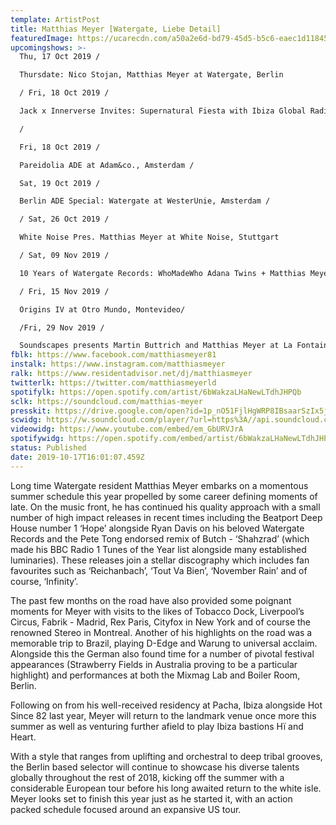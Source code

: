 ```yaml
---
template: ArtistPost
title: Matthias Meyer [Watergate, Liebe Detail]
featuredImage: https://ucarecdn.com/a50a2e6d-bd79-45d5-b5c6-eaec1d11845b/-/crop/1075x389/84,0/-/preview/
upcomingshows: >-
  Thu, 17 Oct 2019 /

  Thursdate: Nico Stojan, Matthias Meyer at Watergate, Berlin

  / Fri, 18 Oct 2019 /

  Jack x Innerverse Invites: Supernatural Fiesta with Ibiza Global Radio & Fiesta&bullshit at JACK, Amsterdam

  /

  Fri, 18 Oct 2019 /

  Pareidolia ADE at Adam&co., Amsterdam /

  Sat, 19 Oct 2019 /

  Berlin ADE Special: Watergate at WesterUnie, Amsterdam /

  / Sat, 26 Oct 2019 /

  White Noise Pres. Matthias Meyer at White Noise, Stuttgart

  / Sat, 09 Nov 2019 /

  10 Years of Watergate Records: WhoMadeWho Adana Twins + Matthias Meyer + B.O.T at E1 London, London /

  / Fri, 15 Nov 2019 /

  Origins IV at Otro Mundo, Montevideo/

  /Fri, 29 Nov 2019 /

  Soundscapes presents Martin Buttrich and Matthias Meyer at La Fontaine - Center of Contemporary Arts, Bahrain
fblk: https://www.facebook.com/matthiasmeyer81
instalk: https://www.instagram.com/matthiasmeyer
ralk: https://www.residentadvisor.net/dj/matthiasmeyer
twitterlk: https://twitter.com/matthiasmeyerld
spotifylk: https://open.spotify.com/artist/6bWakzaLHaNewLTdhJHPQb
sclk: https://soundcloud.com/matthias-meyer
presskit: https://drive.google.com/open?id=1p_nO51FjlHgWRP8IBsaarSzIx5jMU3T1
scwidg: https://w.soundcloud.com/player/?url=https%3A//api.soundcloud.com/tracks/683263466&color=%23ff5500&auto_play=false&hide_related=false&show_comments=true&show_user=true&show_reposts=false&show_teaser=true&visual=true
videowidg: https://www.youtube.com/embed/em_GbURVJrA
spotifywidg: https://open.spotify.com/embed/artist/6bWakzaLHaNewLTdhJHPQb
status: Published
date: 2019-10-17T16:01:07.459Z
---
```

Long time Watergate resident Matthias Meyer embarks on a momentous summer schedule this year propelled by some career defining moments of late. On the music front, he has continued his quality approach with a small number of high impact releases in recent times including the Beatport Deep House number 1 ‘Hope’ alongside Ryan Davis on his beloved Watergate Records and the Pete Tong endorsed remix of Butch - ‘Shahzrad’ (which made his BBC Radio 1 Tunes of the Year list alongside many established luminaries). These releases join a stellar discography which includes fan favourites such as ‘Reichanbach’, ‘Tout Va Bien’, ‘November Rain’ and of course, ‘Infinity’.



The past few months on the road have also provided some poignant moments for Meyer with visits to the likes of Tobacco Dock, Liverpool’s Circus, Fabrik - Madrid, Rex Paris, Cityfox in New York and of course the renowned Stereo in Montreal. Another of his highlights on the road was a memorable trip to Brazil, playing D-Edge and Warung to universal acclaim. Alongside this the German also found time for a number of pivotal festival appearances (Strawberry Fields in Australia proving to be a particular highlight) and performances at both the Mixmag Lab and Boiler Room, Berlin.



Following on from his well-received residency at Pacha, Ibiza alongside Hot Since 82 last year, Meyer will return to the landmark venue once more this summer as well as venturing further afield to play Ibiza bastions Hï and Heart.



With a style that ranges from uplifting and orchestral to deep tribal grooves, the Berlin based selector will continue to showcase his diverse talents globally throughout the rest of 2018, kicking off the summer with a considerable European tour before his long awaited return to the white isle. Meyer looks set to finish this year just as he started it, with an action packed schedule focused around an expansive US tour.
